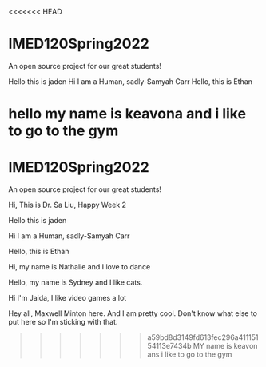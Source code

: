 <<<<<<< HEAD
# IMED120Spring2022
An open source project for our great students!


Hello this is jaden
Hi I am a Human, sadly-Samyah Carr
Hello, this is Ethan

hello my name is keavona and i like to go to the gym
=======
# IMED120Spring2022
An open source project for our great students!

Hi, This is Dr. Sa Liu, Happy Week 2

Hello this is jaden

Hi I am a Human, sadly-Samyah Carr

Hello, this is Ethan

Hi, my name is Nathalie and I love to dance

Hello, my name is Sydney and I like cats.

Hi I'm Jaida, I like video games a lot

Hey all, Maxwell Minton here. And I am pretty cool. Don't know what else to put here so I'm sticking with that.
>>>>>>> a59bd8d3149fd613fec296a41115154113e7434b
MY name is keavon ans i like to go to the gym
